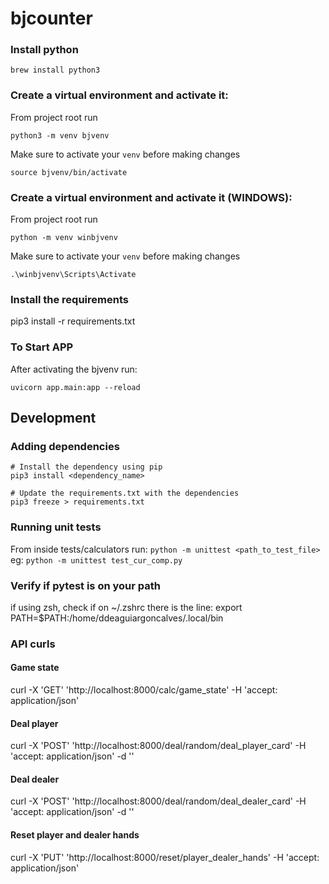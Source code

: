 # bjcounter

### Install python
```$bash
brew install python3
```

### Create a virtual environment and activate it:
From project root run
```$bash
python3 -m venv bjvenv
```
Make sure to activate your `venv` before making changes
```$bash
source bjvenv/bin/activate
```

### Create a virtual environment and activate it (WINDOWS):
From project root run
```$bash
python -m venv winbjvenv
```
Make sure to activate your `venv` before making changes
```$bash
.\winbjvenv\Scripts\Activate
```

### Install the requirements
pip3 install -r requirements.txt

### To Start APP
After activating the bjvenv run:

```$bash
uvicorn app.main:app --reload
```


## Development

### Adding dependencies

```
# Install the dependency using pip
pip3 install <dependency_name>

# Update the requirements.txt with the dependencies
pip3 freeze > requirements.txt

```

### Running unit tests
From inside tests/calculators run: ```python -m unittest <path_to_test_file>``` eg: ```python -m unittest test_cur_comp.py```

### Verify if pytest is on your path
if using zsh, check if on ~/.zshrc there is the line:
export PATH=$PATH:/home/ddeaguiargoncalves/.local/bin

### API curls

#### Game state
curl -X 'GET' 'http://localhost:8000/calc/game_state' -H 'accept: application/json'
#### Deal player
curl -X 'POST' 'http://localhost:8000/deal/random/deal_player_card' -H 'accept: application/json' -d ''
#### Deal dealer
curl -X 'POST' 'http://localhost:8000/deal/random/deal_dealer_card' -H 'accept: application/json' -d ''
#### Reset player and dealer hands
curl -X 'PUT' 'http://localhost:8000/reset/player_dealer_hands' -H 'accept: application/json'